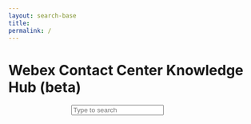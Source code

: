 ```yaml
---
layout: search-base
title: 
permalink: /
---
```



  <meta charset="UTF-8">
  <meta name="viewport" content="width=device-width, initial-scale=1.0">
  <title>Webex Contact Center Knowledge Hub</title>
  <script type="module" src="https://webexcc-sa.github.io/dist/hub-widgets/hub-widgets.esm.js"></script>
  <script nomodule src="https://webexcc-sa.github.io/dist/index.js"></script>
  <link rel="stylesheet" href="https://webexcc-sa.github.io/style.css">
<style> .page-inner{max-width:unset;} .hidden{display:none;}#book-search-input-inside{margin-left:auto;margin-right:auto;max-width:50%;}</style>

<body>
  <pagetitle>
    <h1>Webex Contact Center Knowledge Hub (beta)</h1>

  </pagetitle>

<div id="book-search-input-inside" role="search">
    <input type="text" placeholder="Type to search" />
</div>

  <k-hub-tiles t-list="https://webexcc-sa.github.io/tiles.json,https://webexcc-sa.github.io/tools/advertise/tiles.json"></k-hub-tiles>
  <k-hub-links l-list="https://webexcc-sa.github.io/links.json"></k-hub-links>
</body>

<script>const targetElement = document.querySelector('#book-search-results');

const callback = function(mutationsList, observer) {
    for (const mutation of mutationsList) {
        if (mutation.type === 'attributes' && mutation.attributeName === 'class') {
            if (mutation.target.classList.contains("open")){
			document.querySelector("k-hub-tiles").classList.add("hidden");
			document.querySelector("k-hub-links").classList.add("hidden");
			}else{
			document.querySelector("k-hub-tiles").classList.remove("hidden");
			document.querySelector("k-hub-links").classList.remove("hidden");
			}
            // Additional actions can be taken here
        }
    }
};

const observer = new MutationObserver(callback);

const config = {
    attributes: true,
    attributeOldValue: false,
    attributeFilter: ['class']
};

observer.observe(targetElement, config);
</script>